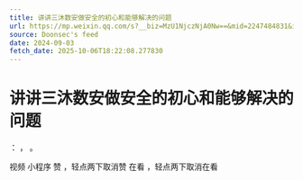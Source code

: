 ```yaml
---
title: 讲讲三沐数安做安全的初心和能够解决的问题
url: https://mp.weixin.qq.com/s?__biz=MzU1NjczNjA0Nw==&mid=2247484831&idx=1&sn=48557112220d5661f8e83966f400176d
source: Doonsec's feed
date: 2024-09-03
fetch_date: 2025-10-06T18:22:08.277830
---
```


# 讲讲三沐数安做安全的初心和能够解决的问题

：
，
。

视频
小程序
赞
，轻点两下取消赞
在看
，轻点两下取消在看